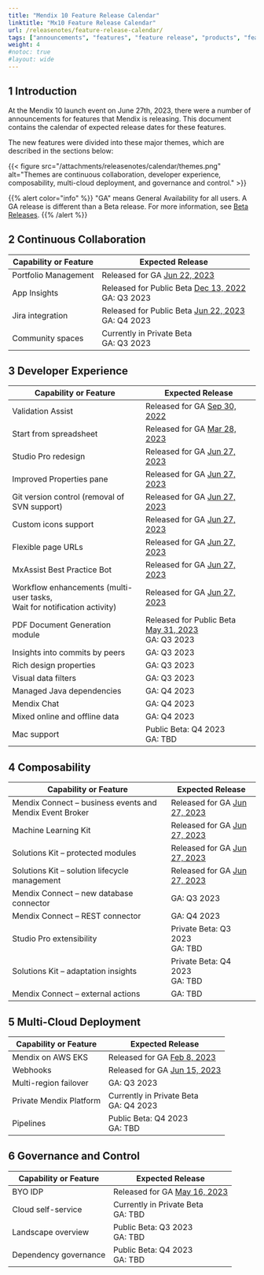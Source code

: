 ```yaml
---
title: "Mendix 10 Feature Release Calendar"
linktitle: "Mx10 Feature Release Calendar"
url: /releasenotes/feature-release-calendar/
tags: ["announcements", "features", "feature release", "products", "features and products", "calendar", "new", "mendix 10", "mx10"]
weight: 4
#notoc: true
#layout: wide
---
```


## 1 Introduction

At the Mendix 10 launch event on June 27th, 2023, there were a number of announcements for features that Mendix is releasing. This document contains the calendar of expected release dates for these features.

The new features were divided into these major themes, which are described in the sections below:

{{< figure src="/attachments/releasenotes/calendar/themes.png" alt="Themes are continuous collaboration, developer experience, composability, multi-cloud deployment, and governance and control." >}}

{{% alert color="info" %}}
"GA" means General Availability for all users. A GA release is different than a Beta release. For more information, see [Beta Releases](/releasenotes/beta-features/).
{{% /alert %}}

## 2 Continuous Collaboration

| Capability or Feature | Expected Release |
| --- | --- |
| Portfolio Management | Released for GA [Jun 22, 2023](/releasenotes/developer-portal/#june-22nd-2023) |
| App Insights | Released for Public Beta [Dec 13, 2022](/releasenotes/developer-portal/#december-13th-2022)<br>GA: Q3 2023 |
| Jira integration | Released for Public Beta [Jun 22, 2023](/releasenotes/developer-portal/#june-22nd-2023)<br>GA: Q4 2023 |
| Community spaces | Currently in Private Beta<br>GA: Q3 2023 |

## 3 Developer Experience

| Capability or Feature | Expected Release |
| --- | --- |
| Validation Assist | Released for GA [Sep 30, 2022](/releasenotes/studio-pro/9.18/#9180) |
| Start from spreadsheet | Released for GA [Mar 28, 2023](/releasenotes/studio-pro/9.24/#9240) |
| Studio Pro redesign | Released for GA [Jun 27, 2023](/releasenotes/studio-pro/10.0/) |
| Improved Properties pane | Released for GA [Jun 27, 2023](/releasenotes/studio-pro/10.0/) |
| Git version control (removal of SVN support) | Released for GA [Jun 27, 2023](/releasenotes/studio-pro/10.0/) |
| Custom icons support | Released for GA [Jun 27, 2023](/releasenotes/studio-pro/10.0/) |
| Flexible page URLs | Released for GA [Jun 27, 2023](/releasenotes/studio-pro/10.0/) |
| MxAssist Best Practice Bot | Released for GA [Jun 27, 2023](/releasenotes/studio-pro/10.0/) |
| Workflow enhancements (multi-user tasks,<br/>Wait for notification activity) | Released for GA [Jun 27, 2023](/releasenotes/studio-pro/10.0/) |
| PDF Document Generation module | Released for Public Beta [May 31, 2023](/appstore/modules/document-generation/)<br>GA: Q3 2023 |
| Insights into commits by peers| GA: Q3 2023 |
| Rich design properties | GA: Q3 2023 |
| Visual data filters | GA: Q3 2023 |
| Managed Java dependencies | GA: Q4 2023 |
| Mendix Chat | GA: Q4 2023 |
| Mixed online and offline data | GA: Q4 2023 |
| Mac support | Public Beta: Q4 2023<br>GA: TBD |

## 4 Composability

| Capability or Feature | Expected Release |
| --- | --- |
| Mendix Connect – business events and Mendix Event Broker | Released for GA [Jun 27, 2023](/releasenotes/studio-pro/10.0/) |
| Machine Learning Kit | Released for GA [Jun 27, 2023](/releasenotes/studio-pro/10.0/) |
| Solutions Kit – protected modules | Released for GA [Jun 27, 2023](/releasenotes/studio-pro/10.0/) |
| Solutions Kit – solution lifecycle management | Released for GA [Jun 27, 2023](/releasenotes/studio-pro/10.0/) |
| Mendix Connect – new database connector | GA: Q3 2023 |
| Mendix Connect – REST connector | GA: Q4 2023 |
| Studio Pro extensibility | Private Beta: Q3 2023<br>GA: TBD |
| Solutions Kit – adaptation insights | Private Beta: Q4 2023<br>GA: TBD |
| Mendix Connect – external actions | GA: TBD |

## 5 Multi-Cloud Deployment

| Capability or Feature | Expected Release |
| --- | --- |
| Mendix on AWS EKS | Released for GA [Feb 8, 2023](/releasenotes/developer-portal/mendix-for-private-cloud/#february-8th-2023) |
| Webhooks | Released for GA [Jun 15, 2023](/releasenotes/developer-portal/mendix-cloud/#june-15th-2023) |
| Multi-region failover | GA: Q3 2023 |
| Private Mendix Platform | Currently in Private Beta<br>GA: Q4 2023   |
| Pipelines | Public Beta: Q4 2023<br>GA: TBD |

## 6 Governance and Control

| Capability or Feature | Expected Release |
| --- | --- |
| BYO IDP | Released for GA [May 16, 2023](/releasenotes/developer-portal/#byoidp) |
| Cloud self-service | Currently in Private Beta<br>GA: TBD |
| Landscape overview | Public Beta: Q3 2023<br>GA: TBD |
| Dependency governance | Public Beta: Q4 2023<br>GA: TBD |
